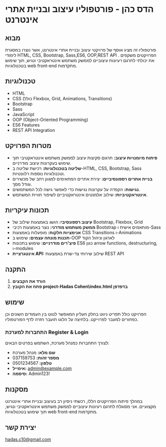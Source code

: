 # הדס כהן - פורטפוליו עיצוב ובניית אתרי אינטרנט

## מבוא

פורטפוליו זה מציג אוסף של פרויקטי עיצוב ובניית אתרי אינטרנט, אשר נוצרו במסגרת לימודי HTML, CSS, Bootstrap, Sass,ES6, OOP,REST API . הפרויקטים משקפים את יכולתי לתרגם רעיונות עיצוביים לממשק משתמש אינטראקטיבי ונגיש, תוך שימוש בטכנולוגיות web front-end מתקדמות.

## טכנולוגיות
* HTML
* CSS (כולל Flexbox, Grid, Animations, Transitions)
* Bootstrap
* Sass
* JavaScript
* OOP (Object-Oriented Programming)
* ES6 Features
* REST API Integration

## מטרות הפרויקט

- **פיתוח מיומנויות עיצוב:** תרגום סקיצות עיצוב לממשק משתמש אינטראקטיבי תוך שימוש בעקרונות עיצוב מודרניים.
- **שליטה בטכנולוגיות:** רכישת שליטה ב-HTML, CSS, Bootstrap, Sass וטכנולוגיות נוספות רלוונטיות.
- **בניית אתרים רספונסיביים:** יצירת אתרים המתאימים למגוון רחב של מכשירים וגודל מסך.
- **נגישות:** הקפדה על עקרונות נגישות כדי לאפשר גישה לכל המשתמשים.
- **אינטראקטיביות:** שילוב אלמנטים אינטראקטיביים לשיפור חוויית המשתמש.

## תכונות עיקריות
* **עיצוב רספונסיבי:** הושג באמצעות שילוב של Bootstrap, Flexbox, Grid
* **ממשק משתמש מודרני:** נוצר באמצעות רכיבי Bootstrap מותאמים אישית ו-Sass
* **אנימציות חלקות:** מופעלות באמצעות CSS Transitions ו-Animations
* **תכנות מונחה עצמים:** שימוש ב-OOP לארגון וניהול הקוד
* **פיצ'רים מודרניים:** שימוש בתכונות ES6 כגון arrow functions, destructuring, ו-modules
* **אינטגרציית API:** שילוב שירותי צד-שרת באמצעות REST API

## התקנה
1. **הורד את הקבצים**
2. **פתח את הקובץ project-Hadas Cohen\index.html בדפדפן**

## שימוש
הפרויקט כולל תפריט ניווט בחלק העליון המאפשר לנווט בין העמודים השונים וכן כפתורים למעבר לפרוייקט. בלחיצה על הלוגו תועבר חזרה לדף הפורטפוליו.

###  התחברות למערכת Register & Login
לצורך התחברות כמנהל מערכת, השתמש בפרטים הבאים:
* **שם מלא:** מנהל מערכת
* **מספר זהות:** 037159753
* **טלפון:** 0501234567
* **אימייל:** admin@example.com
* **סיסמה:** Admin123!

## מסקנות

במהלך פיתוח הפרויקטים הללו, רכשתי ניסיון רב בעיצוב ובניית אתרי אינטרנט מקצועיים. אני מסוגלת לתרגם רעיונות עיצוביים לממשק משתמש אינטראקטיבי ונגיש, תוך שימוש בטכנולוגיות web front-end מתקדמות.

## יצירת קשר
hadas.c10@gmail.com